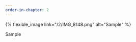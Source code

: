 ```yaml
---
order-in-chapter: 2
---
```


{% flexible_image link="/2/IMG_8148.png" alt="Sample" %}

[//]: # ([![Sample]&#40;{{ site.baseurl }}/assets/images/2/IMG_8148.png&#41;)

[//]: # (]&#40;{{ site.baseurl }}/assets/images/2/IMG_8148.png&#41;)

Sample
  
